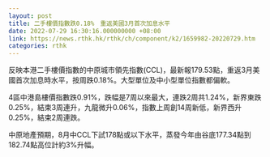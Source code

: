 ```yaml
---
layout: post
title: 二手樓價指數跌0.18%　重返美國3月首次加息水平
date: 2022-07-29 16:30:16.000000000 +08:00
link: https://news.rthk.hk/rthk/ch/component/k2/1659982-20220729.htm
categories: rthk
---
```


反映本港二手樓價指數的中原城市領先指數(CCL)，最新報179.53點，重返3月美國首次加息時水平，按周跌0.18%。大型單位及中小型單位指數都偏軟。

4區中港島樓價指數跌0.91%，跌幅是7周以來最大，連跌2周共1.24%，新界東跌0.25%，結束3周連升，九龍微升0.06%，指數上周創14周新低，新界西升0.25%，結束2周連跌。

中原地產預期，8月中CCL下試178點或以下水平，蒸發今年由谷底177.34點到182.74點高位計約3%升幅。

